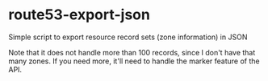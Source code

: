 # route53-export-json
Simple script to export resource record sets (zone information) in JSON

Note that it does not handle more than 100 records, since I don't have that many zones. If you need more, it'll need to handle the marker feature of the API.
